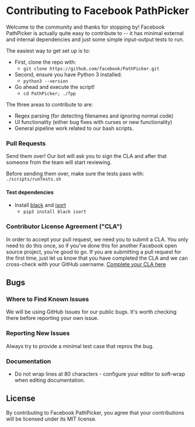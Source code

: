 # Contributing to Facebook PathPicker

Welcome to the community and thanks for stopping by! Facebook PathPicker is actually quite
easy to contribute to -- it has minimal external and internal dependencies and just some
simple input-output tests to run.

The easiest way to get set up is to:
* First, clone the repo with:
  * `git clone https://github.com/facebook/PathPicker.git`
* Second, ensure you have Python 3 installed:
  * `python3 --version`
* Go ahead and execute the script!
  * `cd PathPicker; ./fpp`

The three areas to contribute to are:
* Regex parsing (for detecting filenames and ignoring normal code)
* UI functionality (either bug fixes with curses or new functionality)
* General pipeline work related to our bash scripts.

### Pull Requests

Send them over! Our bot will ask you to sign the CLA and after that someone
from the team will start reviewing.

Before sending them over, make sure the tests pass with:
`./scripts/runTests.sh`

#### Test dependencies

* Install [black](https://github.com/psf/black) and [isort](https://github.com/pycqa/isort)
  * `pip3 install black isort`

### Contributor License Agreement ("CLA")

In order to accept your pull request, we need you to submit a CLA. You only need to do this once, so if you've done this for another Facebook open source project, you're good to go. If you are submitting a pull request for the first time, just let us know that you have completed the CLA and we can cross-check with your GitHub username.
[Complete your CLA here](https://code.facebook.com/cla)

## Bugs

### Where to Find Known Issues

We will be using GitHub Issues for our public bugs. It's worth checking there before reporting your own issue.

### Reporting New Issues

Always try to provide a minimal test case that repros the bug.

### Documentation

* Do not wrap lines at 80 characters - configure your editor to soft-wrap when editing documentation.

## License

By contributing to Facebook PathPicker, you agree that your contributions will be licensed under its MIT license.
